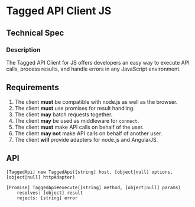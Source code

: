 # Tagged API Client JS
## Technical Spec

### Description

The Tagged API Client for JS offers developers an easy way to execute API calls,
process results, and handle errors in any JavaScript environment.

## Requirements

1. The client **must** be compatible with node.js as well as the browser.
2. The client **must** use promises for result handling.
3. The client **may** batch requests together.
4. The client **may** be used as middleware for `connect`.
5. The client **must** make API calls on behalf of the user.
6. The client **may not** make API calls on behalf of another user.
7. The client **will** provide adapters for node.js and AngularJS.

## API

    [TaggedApi] new TaggedApi([string] host, [object|null] options, [object|null] httpAdapter)

    [Promise] TaggedApi#execute([string] method, [object|null] params)
        resolves: [object] result
        rejects: [string] error
